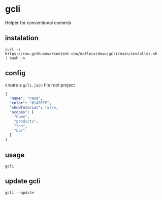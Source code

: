 # gcli
Helper for conventional commits

## instalation

```curl -s https://raw.githubusercontent.com/daflecardoso/gcli/main/installer.sh | bash -s```

## config

create a ```gcli.json``` file root project

```yaml
{
  "name": "name",
  "color": "#1476FF",
  "showTutorial": false,
  "scopes": [
    "home",
    "products",
    "foo",
    "bar"
  ]
}
```

## usage

```gcli```

## update gcli

```gcli --update```

